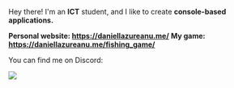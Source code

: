 Hey there! I'm an **ICT** student, and I like to create **console-based applications.**

**Personal website: https://daniellazureanu.me/**
**My game: https://daniellazureanu.me/fishing_game/**

You can find me on Discord:  
  
![](https://dcbadge.limes.pink/api/shield/251771093478670338)
